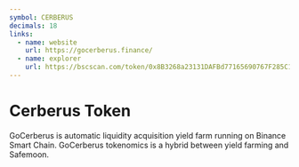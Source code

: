 ```yaml
---
symbol: CERBERUS
decimals: 18
links:
  - name: website
    url: https://gocerberus.finance/
  - name: explorer
    url: https://bscscan.com/token/0x8B3268a23131DAFBd77165690767F285C1AAC6C5
---
```


# Cerberus Token

GoCerberus is automatic liquidity acquisition yield farm running on Binance Smart Chain. GoCerberus tokenomics is a hybrid between yield farming and Safemoon.
